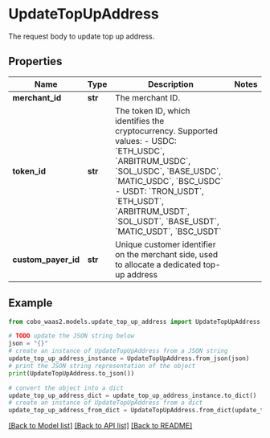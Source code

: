 # UpdateTopUpAddress

The request body to update top up address.

## Properties

Name | Type | Description | Notes
------------ | ------------- | ------------- | -------------
**merchant_id** | **str** | The merchant ID. | 
**token_id** | **str** | The token ID, which identifies the cryptocurrency. Supported values:    - USDC: &#x60;ETH_USDC&#x60;, &#x60;ARBITRUM_USDC&#x60;, &#x60;SOL_USDC&#x60;, &#x60;BASE_USDC&#x60;, &#x60;MATIC_USDC&#x60;, &#x60;BSC_USDC&#x60;   - USDT: &#x60;TRON_USDT&#x60;, &#x60;ETH_USDT&#x60;, &#x60;ARBITRUM_USDT&#x60;, &#x60;SOL_USDT&#x60;, &#x60;BASE_USDT&#x60;, &#x60;MATIC_USDT&#x60;, &#x60;BSC_USDT&#x60;  | 
**custom_payer_id** | **str** | Unique customer identifier on the merchant side, used to allocate a dedicated top-up address  | 

## Example

```python
from cobo_waas2.models.update_top_up_address import UpdateTopUpAddress

# TODO update the JSON string below
json = "{}"
# create an instance of UpdateTopUpAddress from a JSON string
update_top_up_address_instance = UpdateTopUpAddress.from_json(json)
# print the JSON string representation of the object
print(UpdateTopUpAddress.to_json())

# convert the object into a dict
update_top_up_address_dict = update_top_up_address_instance.to_dict()
# create an instance of UpdateTopUpAddress from a dict
update_top_up_address_from_dict = UpdateTopUpAddress.from_dict(update_top_up_address_dict)
```
[[Back to Model list]](../README.md#documentation-for-models) [[Back to API list]](../README.md#documentation-for-api-endpoints) [[Back to README]](../README.md)


